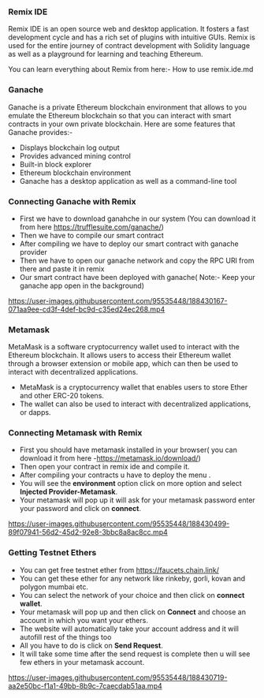 ### Remix IDE

Remix IDE is an open source web and desktop application. It fosters a fast development cycle and has a rich set of plugins with intuitive GUIs. Remix is used for the entire journey of contract development with Solidity language as well as a playground for learning and teaching Ethereum.

You can learn everything about Remix from here:- How to use remix.ide.md

### Ganache 
Ganache is a private Ethereum blockchain environment that allows to you emulate the Ethereum blockchain so that you can interact with smart contracts in your own private blockchain. Here are some features that Ganache provides:-

- Displays blockchain log output
- Provides advanced mining control
- Built-in block explorer
- Ethereum blockchain environment
- Ganache has a desktop application as well as a command-line tool

### Connecting Ganache with Remix
- First we have to download ganahche in our system (You can download it from here https://trufflesuite.com/ganache/)
- Then we have to compile our smart contract 
- After compiling we have to deploy our smart contract with ganache provider
- Then we have to open our ganache network and copy the RPC URl from there and paste it in remix
- Our smart contract have been deployed with ganache( Note:- Keep your ganache app open in the background)


https://user-images.githubusercontent.com/95535448/188430167-071aa9ee-cd3f-4def-bc9d-c35ed24ec268.mp4


### Metamask
MetaMask is a software cryptocurrency wallet used to interact with the Ethereum blockchain. It allows users to access their Ethereum wallet through a browser extension or mobile app, which can then be used to interact with decentralized applications.
- MetaMask is a cryptocurrency wallet that enables users to store Ether and other ERC-20 tokens.
- The wallet can also be used to interact with decentralized applications, or dapps.

### Connecting Metamask with Remix
- First you should have metamask installed in your browser( you can download it from here -https://metamask.io/download/) 
- Then open your contract in remix ide and compile it.
- After compiling your contracts u have to deploy the menu .
- You will see the **environment** option click on more option and select **Injected Provider-Metamask**.
- Your metamask will pop up it will ask for your metamask password enter your password and click on **connect**.



https://user-images.githubusercontent.com/95535448/188430499-89f07941-56d2-45d2-92e8-3bbc8a8ac8cc.mp4

### Getting Testnet Ethers
- You can get free testnet ether from https://faucets.chain.link/
- You can get these ether for any network like rinkeby, gorli, kovan and polygon mumbai etc.
- You can select the network of your choice and then click on **connect wallet**. 
- Your metamask will pop up and then click on **Connect** and choose an account in which you want your ethers. 
- The website will automatically take your account address and it will autofill rest of the things too
- All you have to do is click on **Send Request**.
- It will take some time after the send request is complete then u will see few ethers in your metamask account.


https://user-images.githubusercontent.com/95535448/188430719-aa2e50bc-f1a1-49bb-8b9c-7caecdab51aa.mp4








